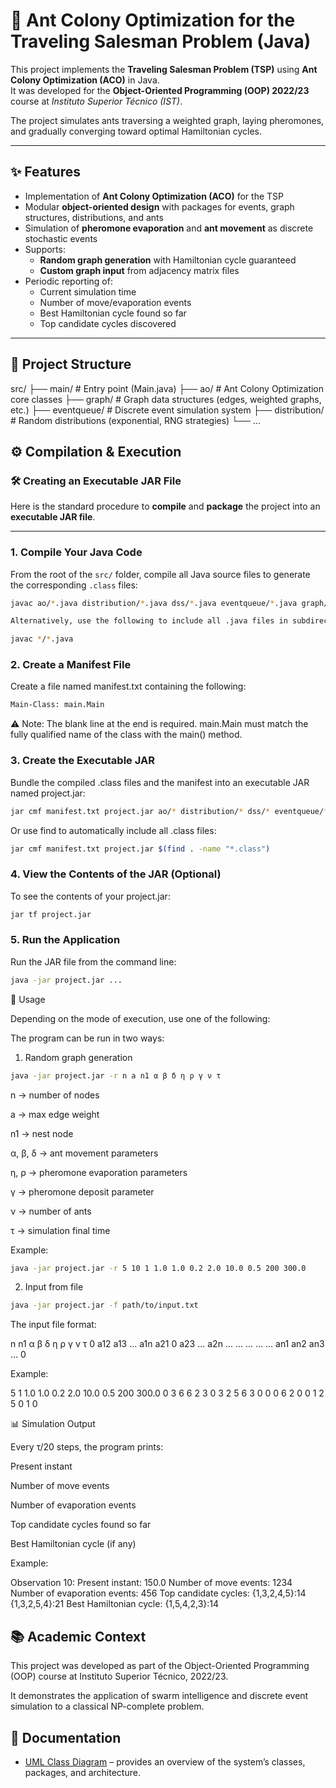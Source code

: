 # 🐜 Ant Colony Optimization for the Traveling Salesman Problem (Java)

This project implements the **Traveling Salesman Problem (TSP)** using **Ant Colony Optimization (ACO)** in Java.  
It was developed for the **Object-Oriented Programming (OOP) 2022/23** course at *Instituto Superior Técnico (IST)*.  

The project simulates ants traversing a weighted graph, laying pheromones, and gradually converging toward optimal Hamiltonian cycles.  

---

## ✨ Features

- Implementation of **Ant Colony Optimization (ACO)** for the TSP  
- Modular **object-oriented design** with packages for events, graph structures, distributions, and ants  
- Simulation of **pheromone evaporation** and **ant movement** as discrete stochastic events  
- Supports:
  - **Random graph generation** with Hamiltonian cycle guaranteed  
  - **Custom graph input** from adjacency matrix files  
- Periodic reporting of:
  - Current simulation time  
  - Number of move/evaporation events  
  - Best Hamiltonian cycle found so far  
  - Top candidate cycles discovered  

---

## 📂 Project Structure
src/
├── main/ # Entry point (Main.java)
├── ao/ # Ant Colony Optimization core classes
├── graph/ # Graph data structures (edges, weighted graphs, etc.)
├── eventqueue/ # Discrete event simulation system
├── distribution/ # Random distributions (exponential, RNG strategies)
└── ...

## ⚙️ Compilation & Execution

### 🛠️ Creating an Executable JAR File

Here is the standard procedure to **compile** and **package** the project into an **executable JAR file**.

---


### **1. Compile Your Java Code**

From the root of the `src/` folder, compile all Java source files to generate the corresponding `.class` files:

```bash
javac ao/*.java distribution/*.java dss/*.java eventqueue/*.java graph/*.java main/*.java

Alternatively, use the following to include all .java files in subdirectories:

javac */*.java
```
### **2. Create a Manifest File**

Create a file named manifest.txt containing the following:

```bash
Main-Class: main.Main

```

⚠️ Note: The blank line at the end is required.
main.Main must match the fully qualified name of the class with the main() method.

### **3. Create the Executable JAR**

Bundle the compiled .class files and the manifest into an executable JAR named project.jar:

```bash
jar cmf manifest.txt project.jar ao/* distribution/* dss/* eventqueue/* graph/* main/*
```

Or use find to automatically include all .class files:

```bash
jar cmf manifest.txt project.jar $(find . -name "*.class")
```

### 4. View the Contents of the JAR (Optional)

To see the contents of your project.jar:

```bash
jar tf project.jar
```

### 5. Run the Application

Run the JAR file from the command line:

```bash
java -jar project.jar ...
```

🚀 Usage

Depending on the mode of execution, use one of the following:

The program can be run in two ways:

1. Random graph generation

```bash
java -jar project.jar -r n a n1 α β δ η ρ γ ν τ
```

n → number of nodes

a → max edge weight

n1 → nest node

α, β, δ → ant movement parameters

η, ρ → pheromone evaporation parameters

γ → pheromone deposit parameter

ν → number of ants

τ → simulation final time

Example:

```bash
java -jar project.jar -r 5 10 1 1.0 1.0 0.2 2.0 10.0 0.5 200 300.0
```

2. Input from file

```bash
java -jar project.jar -f path/to/input.txt
```

The input file format:

n n1 α β δ η ρ γ ν τ
0 a12 a13 ... a1n
a21 0 a23 ... a2n
... ... ... ... ...
an1 an2 an3 ... 0


Example:

5 1 1.0 1.0 0.2 2.0 10.0 0.5 200 300.0
0 3 6 6 2
3 0 3 2 5
6 3 0 0 0
6 2 0 0 1
2 5 0 1 0

📊 Simulation Output

Every τ/20 steps, the program prints:

Present instant

Number of move events

Number of evaporation events

Top candidate cycles found so far

Best Hamiltonian cycle (if any)

Example:

Observation 10:
Present instant: 150.0
Number of move events: 1234
Number of evaporation events: 456
Top candidate cycles:
{1,3,2,4,5}:14
{1,3,2,5,4}:21
Best Hamiltonian cycle: {1,5,4,2,3}:14

## 📚 Academic Context

This project was developed as part of the Object-Oriented Programming (OOP) course at Instituto Superior Técnico, 2022/23.

It demonstrates the application of swarm intelligence and discrete event simulation to a classical NP-complete problem.

## 📖 Documentation

- [UML Class Diagram](docs/UML.pdf) – provides an overview of the system’s classes, packages, and architecture.